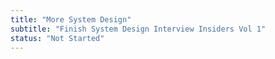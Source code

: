 ```yaml
---
title: "More System Design"
subtitle: "Finish System Design Interview Insiders Vol 1"
status: "Not Started"
---
```

